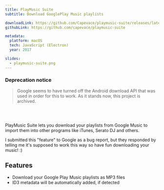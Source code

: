 ```yaml
---
title: PlayMusic Suite
subtitle: Download GooglePlay Music playlists

downloadLink: https://github.com/Capevace/playmusic-suite/releases/latest
githubLink: https://github.com/capevace/playmusic-suite

metadata:
  platform: macOS
  tech: JavaScript (Electron)
  year: 2017

slides:
  - playmusic-suite.png
---
```


### Deprecation notice

> Google seems to have turned off the Android download API that was used in order for this to work. As it stands now, this project is archived.

<br><br>

PlayMusic Suite lets you download your playlists from Google Music to import them into other programs like iTunes, Serato DJ and others.

I submitted this "feature" to Google as a bug report, but they responded by telling me it's supposed to work this way so have fun downloading your music! :)

## Features

- Download your Google Play Music playlists as MP3 files
- ID3 metadata will be automatically added, if detected
